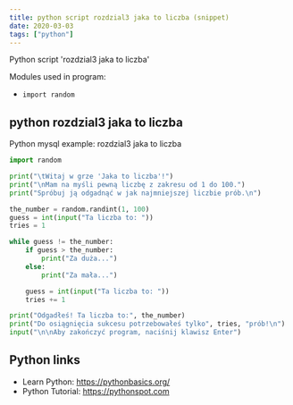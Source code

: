 ```yaml
---
title: python script rozdzial3 jaka to liczba (snippet)
date: 2020-03-03
tags: ["python"]
---
```

Python script 'rozdzial3 jaka to liczba'


Modules used in program: 
* `import random`

## python rozdzial3 jaka to liczba

Python mysql example: rozdzial3 jaka to liczba

```python
import random

print("\tWitaj w grze 'Jaka to liczba'!")
print("\nMam na myśli pewną liczbę z zakresu od 1 do 100.")
print("Spróbuj ją odgadnąć w jak najmniejszej liczbie prób.\n")

the_number = random.randint(1, 100)
guess = int(input("Ta liczba to: "))
tries = 1

while guess != the_number:
    if guess > the_number:
        print("Za duża...")
    else:
        print("Za mała...")

    guess = int(input("Ta liczba to: "))
    tries += 1

print("Odgadłeś! Ta liczba to:", the_number)
print("Do osiągnięcia sukcesu potrzebowałeś tylko", tries, "prób!\n")
input("\n\nAby zakończyć program, naciśnij klawisz Enter")


```

## Python links

- Learn Python: https://pythonbasics.org/
- Python Tutorial: https://pythonspot.com
